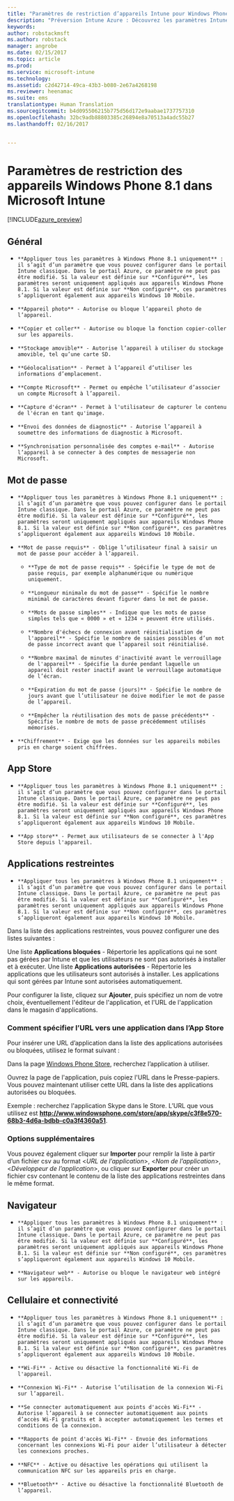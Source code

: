 ```yaml
---
title: "Paramètres de restriction d’appareils Intune pour Windows Phone 8.1 | Préversion Intune Azure | Microsoft Docs"
description: "Préversion Intune Azure : Découvrez les paramètres Intune qui vous permettent de contrôler les paramètres et fonctionnalités des appareils Windows Phone 8.1."
keywords: 
author: robstackmsft
ms.author: robstack
manager: angrobe
ms.date: 02/15/2017
ms.topic: article
ms.prod: 
ms.service: microsoft-intune
ms.technology: 
ms.assetid: c2d42714-49ca-43b3-b080-2e67a4268198
ms.reviewer: heenamac
ms.suite: ems
translationtype: Human Translation
ms.sourcegitcommit: b4d095506215b775d56d172e9aabae1737757310
ms.openlocfilehash: 32bc9adb88803385c26894e8a70513a4adc55b27
ms.lasthandoff: 02/16/2017


---
```


# <a name="windows-phone-81-device-restriction-settings-in-microsoft-intune"></a>Paramètres de restriction des appareils Windows Phone 8.1 dans Microsoft Intune

[!INCLUDE[azure_preview](../includes/azure_preview.md)]

## <a name="general"></a>Général
-     **Appliquer tous les paramètres à Windows Phone 8.1 uniquement** : il s’agit d’un paramètre que vous pouvez configurer dans le portail Intune classique. Dans le portail Azure, ce paramètre ne peut pas être modifié. Si la valeur est définie sur **Configuré**, les paramètres seront uniquement appliqués aux appareils Windows Phone 8.1. Si la valeur est définie sur **Non configuré**, ces paramètres s’appliqueront également aux appareils Windows 10 Mobile.
-     **Appareil photo** - Autorise ou bloque l’appareil photo de l’appareil.
-     **Copier et coller** - Autorise ou bloque la fonction copier-coller sur les appareils.
-     **Stockage amovible** - Autorise l’appareil à utiliser du stockage amovible, tel qu’une carte SD.
-     **Géolocalisation** - Permet à l’appareil d’utiliser les informations d’emplacement.
-     **Compte Microsoft** - Permet ou empêche l’utilisateur d’associer un compte Microsoft à l’appareil.
-     **Capture d'écran** - Permet à l'utilisateur de capturer le contenu de l'écran en tant qu'image.
-     **Envoi des données de diagnostic** - Autorise l’appareil à soumettre des informations de diagnostic à Microsoft.
-     **Synchronisation personnalisée des comptes e-mail** - Autorise l’appareil à se connecter à des comptes de messagerie non Microsoft.

## <a name="password"></a>Mot de passe
-     **Appliquer tous les paramètres à Windows Phone 8.1 uniquement** : il s’agit d’un paramètre que vous pouvez configurer dans le portail Intune classique. Dans le portail Azure, ce paramètre ne peut pas être modifié. Si la valeur est définie sur **Configuré**, les paramètres seront uniquement appliqués aux appareils Windows Phone 8.1. Si la valeur est définie sur **Non configuré**, ces paramètres s’appliqueront également aux appareils Windows 10 Mobile.
-     **Mot de passe requis** - Oblige l’utilisateur final à saisir un mot de passe pour accéder à l’appareil.
    -     **Type de mot de passe requis** - Spécifie le type de mot de passe requis, par exemple alphanumérique ou numérique uniquement.
    -     **Longueur minimale du mot de passe** - Spécifie le nombre minimal de caractères devant figurer dans le mot de passe.
    -     **Mots de passe simples** - Indique que les mots de passe simples tels que « 0000 » et « 1234 » peuvent être utilisés.
    -     **Nombre d'échecs de connexion avant réinitialisation de l'appareil** - Spécifie le nombre de saisies possibles d’un mot de passe incorrect avant que l’appareil soit réinitialisé.
    -     **Nombre maximal de minutes d'inactivité avant le verrouillage de l'appareil** - Spécifie la durée pendant laquelle un appareil doit rester inactif avant le verrouillage automatique de l’écran.
    -     **Expiration du mot de passe (jours)** - Spécifie le nombre de jours avant que l’utilisateur ne doive modifier le mot de passe de l’appareil.
    -     **Empêcher la réutilisation des mots de passe précédents** - Spécifie le nombre de mots de passe précédemment utilisés mémorisés.
-     **Chiffrement** - Exige que les données sur les appareils mobiles pris en charge soient chiffrées.

## <a name="app-store"></a>App Store
-     **Appliquer tous les paramètres à Windows Phone 8.1 uniquement** : il s’agit d’un paramètre que vous pouvez configurer dans le portail Intune classique. Dans le portail Azure, ce paramètre ne peut pas être modifié. Si la valeur est définie sur **Configuré**, les paramètres seront uniquement appliqués aux appareils Windows Phone 8.1. Si la valeur est définie sur **Non configuré**, ces paramètres s’appliqueront également aux appareils Windows 10 Mobile.
-     **App store** - Permet aux utilisateurs de se connecter à l'App Store depuis l'appareil.

## <a name="restricted-apps"></a>Applications restreintes

-     **Appliquer tous les paramètres à Windows Phone 8.1 uniquement** : il s’agit d’un paramètre que vous pouvez configurer dans le portail Intune classique. Dans le portail Azure, ce paramètre ne peut pas être modifié. Si la valeur est définie sur **Configuré**, les paramètres seront uniquement appliqués aux appareils Windows Phone 8.1. Si la valeur est définie sur **Non configuré**, ces paramètres s’appliqueront également aux appareils Windows 10 Mobile.

Dans la liste des applications restreintes, vous pouvez configurer une des listes suivantes :

Une liste **Applications bloquées** - Répertorie les applications qui ne sont pas gérées par Intune et que les utilisateurs ne sont pas autorisés à installer et à exécuter.
Une liste **Applications autorisées** - Répertorie les applications que les utilisateurs sont autorisés à installer. Les applications qui sont gérées par Intune sont autorisées automatiquement.

Pour configurer la liste, cliquez sur **Ajouter**, puis spécifiez un nom de votre choix, éventuellement l'éditeur de l'application, et l'URL de l'application dans le magasin d'applications.

### <a name="how-to-specify-the-url-to-an-app-in-the-store"></a>Comment spécifier l’URL vers une application dans l’App Store

Pour insérer une URL d’application dans la liste des applications autorisées ou bloquées, utilisez le format suivant :

Dans la page [Windows Phone Store](https://www.microsoft.com/store/apps/windows-phone), recherchez l’application à utiliser.

Ouvrez la page de l'application, puis copiez l'URL dans le Presse-papiers. Vous pouvez maintenant utiliser cette URL dans la liste des applications autorisées ou bloquées.

Exemple : recherchez l'application Skype dans le Store. L’URL que vous utilisez est **http://www.windowsphone.com/store/app/skype/c3f8e570-68b3-4d6a-bdbb-c0a3f4360a51**.



### <a name="additional-options"></a>Options supplémentaires

Vous pouvez également cliquer sur **Importer** pour remplir la liste à partir d’un fichier csv au format <*URL de l’application*>, <*Nom de l’application*>, <*Développeur de l’application*>, ou cliquer sur **Exporter** pour créer un fichier csv contenant le contenu de la liste des applications restreintes dans le même format.


## <a name="browser"></a>Navigateur
-     **Appliquer tous les paramètres à Windows Phone 8.1 uniquement** : il s’agit d’un paramètre que vous pouvez configurer dans le portail Intune classique. Dans le portail Azure, ce paramètre ne peut pas être modifié. Si la valeur est définie sur **Configuré**, les paramètres seront uniquement appliqués aux appareils Windows Phone 8.1. Si la valeur est définie sur **Non configuré**, ces paramètres s’appliqueront également aux appareils Windows 10 Mobile.
-     **Navigateur web** - Autorise ou bloque le navigateur web intégré sur les appareils.

## <a name="cellular-and-connectivity"></a>Cellulaire et connectivité
-     **Appliquer tous les paramètres à Windows Phone 8.1 uniquement** : il s’agit d’un paramètre que vous pouvez configurer dans le portail Intune classique. Dans le portail Azure, ce paramètre ne peut pas être modifié. Si la valeur est définie sur **Configuré**, les paramètres seront uniquement appliqués aux appareils Windows Phone 8.1. Si la valeur est définie sur **Non configuré**, ces paramètres s’appliqueront également aux appareils Windows 10 Mobile.
-     **Wi-Fi** - Active ou désactive la fonctionnalité Wi-Fi de l'appareil.
-     **Connexion Wi-Fi** - Autorise l’utilisation de la connexion Wi-Fi sur l’appareil.
-     **Se connecter automatiquement aux points d'accès Wi-Fi** - Autorise l’appareil à se connecter automatiquement aux points d’accès Wi-Fi gratuits et à accepter automatiquement les termes et conditions de la connexion.
-     **Rapports de point d'accès Wi-Fi** - Envoie des informations concernant les connexions Wi-Fi pour aider l’utilisateur à détecter les connexions proches.
-     **NFC** - Active ou désactive les opérations qui utilisent la communication NFC sur les appareils pris en charge.
-     **Bluetooth** - Active ou désactive la fonctionnalité Bluetooth de l’appareil.

